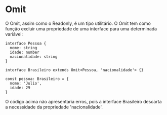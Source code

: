 # Omit

O Omit, assim como o Readonly, é um tipo utilitário.
O Omit tem como função excluir uma propriedade de uma interface para uma determinada variável:

```
interface Pessoa {
  nome: string
  idade: number
  nacionalidade: string
}

interface Brasileiro extends Omit<Pessoa, 'nacionalidade'> {}

const pessoa: Brasileiro = {
  nome: 'Julio',
  idade: 29
}
```

O código acima não apresentaria erros, pois a interface Brasileiro descarta a necessidade da propriedade 'nacionalidade'.